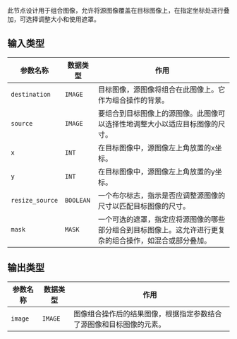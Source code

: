 此节点设计用于组合图像，允许将源图像覆盖在目标图像上，在指定坐标处进行叠加，可选择调整大小和使用遮罩。

## 输入类型

| 参数名称 | 数据类型 | 作用 |
| --- | --- | --- |
| `destination` | `IMAGE` | 目标图像，源图像将组合在此图像上。它作为组合操作的背景。 |
| `source` | `IMAGE` | 要组合到目标图像上的源图像。此图像可以选择性地调整大小以适应目标图像的尺寸。 |
| `x` | `INT` | 在目标图像中，源图像左上角放置的x坐标。 |
| `y` | `INT` | 在目标图像中，源图像左上角放置的y坐标。 |
| `resize_source` | `BOOLEAN` | 一个布尔标志，指示是否应调整源图像的尺寸以匹配目标图像的尺寸。 |
| `mask` | `MASK` | 一个可选的遮罩，指定应将源图像的哪些部分组合到目标图像上。这允许进行更复杂的组合操作，如混合或部分叠加。 |

## 输出类型

| 参数名称 | 数据类型 | 作用 |
| --- | --- | --- |
| `image` | `IMAGE` | 图像组合操作后的结果图像，根据指定参数结合了源图像和目标图像的元素。 |
